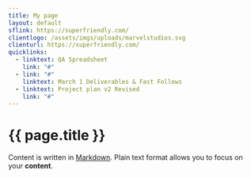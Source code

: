 ```yaml
---
title: My page
layout: default
sflink: https://superfriendly.com/
clientlogo: /assets/imgs/uploads/marvelstudios.svg
clienturl: https://superfriendly.com/
quicklinks:
  - linktext: QA Spreadsheet
    link: "#"
  - link: "#"
    linktext: March 1 Deliverables & Fast Follows
  - linktext: Project plan v2 Revised
    link: "#"
---
```


# {{ page.title }}

Content is written in [Markdown](https://learnxinyminutes.com/docs/markdown/).
Plain text format allows you to focus on your **content**.

<!--
You can use HTML elements in Markdown, such as the comment element, and they won't
be affected by a markdown parser. However, if you create an HTML element in your
markdown file, you cannot use markdown syntax within that element's contents.
-->